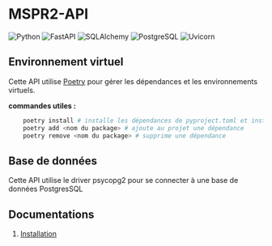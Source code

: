 # MSPR2-API

![Python](https://img.shields.io/badge/python-v3.9+-blue.svg?style=flat)
![FastAPI](https://img.shields.io/badge/fastapi-v0.62-yellow.svg?style=flat)
![SQLAlchemy](https://img.shields.io/badge/sqlalchemy-v1.3-red.svg?style=flat)
![PostgreSQL](https://img.shields.io/badge/postgresql-v13-red.svg?style=flat)
![Uvicorn](https://img.shields.io/badge/uvicorn-v0.13-green.svg?style=flat)

## Environnement virtuel

Cette API utilise [Poetry]("https://python-poetry.org/docs/#installation") pour gérer les dépendances et les environnements virtuels.

**commandes utiles :** 

```bash
    poetry install # installe les dépendances de pyproject.toml et installe le projet
    poetry add <nom du package> # ajoute au projet une dépendance
    poetry remove <nom du package> # supprime une dépendance 
```


## Base de données

Cette API utilise le driver psycopg2 pour se connecter à une base de données PostgresSQL

## Documentations

1. [Installation](documentation/code-architecture.md)
